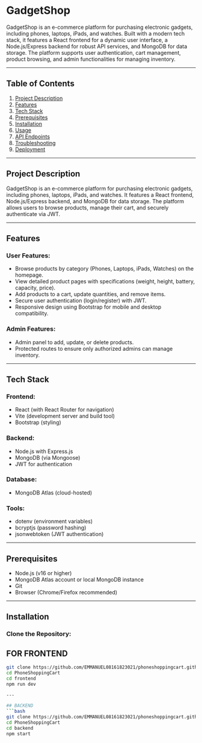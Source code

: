# GadgetShop

GadgetShop is an e-commerce platform for purchasing electronic gadgets, including phones, laptops, iPads, and watches. Built with a modern tech stack, it features a React frontend for a dynamic user interface, a Node.js/Express backend for robust API services, and MongoDB for data storage. The platform supports user authentication, cart management, product browsing, and admin functionalities for managing inventory.

---

## Table of Contents
1. [Project Description](#project-description)
2. [Features](#features)
3. [Tech Stack](#tech-stack)
4. [Prerequisites](#prerequisites)
5. [Installation](#installation)
6. [Usage](#usage)
7. [API Endpoints](#api-endpoints)
8. [Troubleshooting](#troubleshooting)
9. [Deployment](#deployment)


---

## Project Description

GadgetShop is an e-commerce platform for purchasing electronic gadgets, including phones, laptops, iPads, and watches. It features a React frontend, Node.js/Express backend, and MongoDB for data storage. The platform allows users to browse products, manage their cart, and securely authenticate via JWT.

---

## Features

### User Features:
- Browse products by category (Phones, Laptops, iPads, Watches) on the homepage.
- View detailed product pages with specifications (weight, height, battery, capacity, price).
- Add products to a cart, update quantities, and remove items.
- Secure user authentication (login/register) with JWT.
- Responsive design using Bootstrap for mobile and desktop compatibility.

### Admin Features:
- Admin panel to add, update, or delete products.
- Protected routes to ensure only authorized admins can manage inventory.

---

## Tech Stack

### Frontend:
- React (with React Router for navigation)
- Vite (development server and build tool)
- Bootstrap (styling)

### Backend:
- Node.js with Express.js
- MongoDB (via Mongoose)
- JWT for authentication

### Database:
- MongoDB Atlas (cloud-hosted)

### Tools:
- dotenv (environment variables)
- bcryptjs (password hashing)
- jsonwebtoken (JWT authentication)

---

## Prerequisites

- Node.js (v16 or higher)
- MongoDB Atlas account or local MongoDB instance
- Git
- Browser (Chrome/Firefox recommended)

---

## Installation

### Clone the Repository:
## FOR FRONTEND
```bash
git clone https://github.com/EMMANUEL08161823021/phoneshoppingcart.github.io
cd PhoneShoppingCart
cd frontend
npm run dev

---

## BACKEND
```bash
git clone https://github.com/EMMANUEL08161823021/phoneshoppingcart.github.io
cd PhoneShoppingCart
cd backend
npm start
